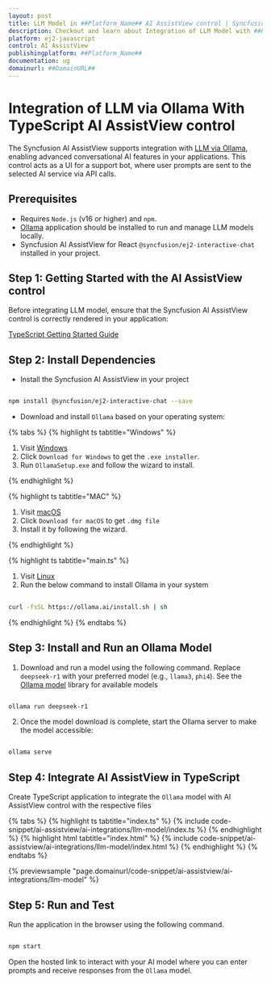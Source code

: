 ```yaml
---
layout: post
title: LLM Model in ##Platform_Name## AI AssistView control | Syncfusion
description: Checkout and learn about Integration of LLM Model with ##Platform_Name## AI AssistView control of Syncfusion Essential JS 2 and more.
platform: ej2-javascript
control: AI AssistView 
publishingplatform: ##Platform_Name##
documentation: ug
domainurl: ##DomainURL##
---
```


# Integration of LLM via Ollama With TypeScript AI AssistView control

The Syncfusion AI AssistView supports integration with [LLM via Ollama](https://ollama.com), enabling advanced conversational AI features in your applications. This control acts as a UI for a support bot, where user prompts are sent to the selected AI service via API calls.

## Prerequisites

* Requires `Node.js` (v16 or higher) and `npm`.
* [Ollama](https://ollama.com) application should be installed to run and manage LLM models locally.
* Syncfusion AI AssistView for React `@syncfusion/ej2-interactive-chat` installed in your project.

## Step 1: Getting Started with the AI AssistView control

Before integrating LLM model, ensure that the Syncfusion AI AssistView control is correctly rendered in your application:

[ TypeScript Getting Started Guide](../getting-started)

## Step 2: Install Dependencies

* Install the Syncfusion AI AssistView in your project

```bash 

npm install @syncfusion/ej2-interactive-chat --save

```

* Download and install `Ollama` based on your operating system:

{% tabs %}
{% highlight ts tabtitle="Windows" %}

1. Visit [Windows](https://ollama.com/download)
2. Click `Download for Windows` to get the `.exe installer`. 
3. Run `OllamaSetup.exe` and follow the wizard to install.

{% endhighlight %}

{% highlight ts tabtitle="MAC" %}

1. Visit [macOS](https://ollama.com/download/mac)
2. Click `Download for macOS` to get `.dmg file`
3. Install it by following the wizard.

{% endhighlight %}

{% highlight ts tabtitle="main.ts" %}

1. Visit [Linux](https://ollama.com/download/linux)
2. Run the below command to install Ollama in your system 

```bash
          
curl -fsSL https://ollama.ai/install.sh | sh

```

{% endhighlight %}
{% endtabs %}

## Step 3: Install and Run an Ollama Model

1. Download and run a model using the following command. Replace `deepseek-r1` with your preferred model (e.g., `llama3`, `phi4`). See the [Ollama model](https://ollama.com/search) library for available models
 
```bash

ollama run deepseek-r1

```

2. Once the model download is complete, start the Ollama server to make the model accessible:

```bash

ollama serve

```

## Step 4: Integrate AI AssistView in TypeScript

Create TypeScript application to integrate the `Ollama` model with AI AssistView control with the respective files

{% tabs %}
{% highlight ts tabtitle="index.ts" %}
{% include code-snippet/ai-assistview/ai-integrations/llm-model/index.ts %}
{% endhighlight %}
{% highlight html tabtitle="index.html" %}
{% include code-snippet/ai-assistview/ai-integrations/llm-model/index.html %}
{% endhighlight %}
{% endtabs %}
        
{% previewsample "page.domainurl/code-snippet/ai-assistview/ai-integrations/llm-model" %}

## Step 5: Run and Test 

Run the application in the browser using the following command.

```bash

npm start

```

Open the hosted link to interact with your AI model where you can enter prompts and receive responses from the `Ollama` model.
